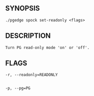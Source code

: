 ## SYNOPSIS
    ./pgedge spock set-readonly <flags>
 
## DESCRIPTION
    Turn PG read-only mode 'on' or 'off'.
 
## FLAGS
    -r, --readonly=READONLY
    
    
    -p, --pg=PG
    
    
